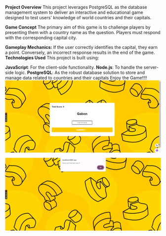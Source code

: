**Project Overview**
This project leverages PostgreSQL as the database management system to deliver an interactive and educational game designed to test users' knowledge of world countries and their capitals.

**Game Concept**
The primary aim of this game is to challenge players by presenting them with a country name as the question. Players must respond with the corresponding capital city.

**Gameplay Mechanics:**
If the user correctly identifies the capital, they earn a point.
Conversely, an incorrect response results in the end of the game.
**Technologies Used**
This project is built using:

**JavaScript**: For the client-side functionality.
**Node.js**: To handle the server-side logic.
**PostgreSQL**: As the robust database solution to store and manage data related to countries and their capitals
Enjoy the Game!!!!
![screenshot1](https://github.com/abhijeet1312/World-Capital-Quiz/blob/master/images/Screenshot%202024-09-27%20233944.png)


![screenshot2](https://github.com/abhijeet1312/World-Capital-Quiz/blob/master/images/Screenshot%202024-09-27%20234007.png)
